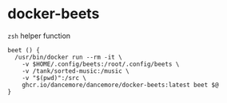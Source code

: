 # docker-beets

`zsh` helper function

```
beet () {
  /usr/bin/docker run --rm -it \
    -v $HOME/.config/beets:/root/.config/beets \
    -v /tank/sorted-music:/music \
    -v "$(pwd)":/src \
    ghcr.io/dancemore/dancemore/docker-beets:latest beet $@
}
```

